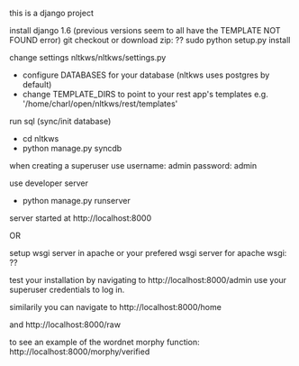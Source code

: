 this is a django project

install django 1.6 (previous versions seem to all have the TEMPLATE NOT FOUND error)
git checkout or download zip: ??
sudo python setup.py install

change settings nltkws/nltkws/settings.py
 - configure DATABASES for your database (nltkws uses postgres by default)
 - change TEMPLATE_DIRS to point to your rest app's templates
   e.g. '/home/charl/open/nltkws/rest/templates'

run sql (sync/init database)
- cd nltkws
- python manage.py syncdb

when creating a superuser use
username: admin
password: admin

use developer server
- python manage.py runserver

server started at http://localhost:8000

OR

setup wsgi server in apache or your prefered wsgi server
for apache wsgi:
??

test your installation by navigating to
http://localhost:8000/admin
use your superuser credentials to log in.

similarily you can navigate to
http://localhost:8000/home

and
http://localhost:8000/raw

to see an example of the wordnet morphy function:
http://localhost:8000/morphy/verified
